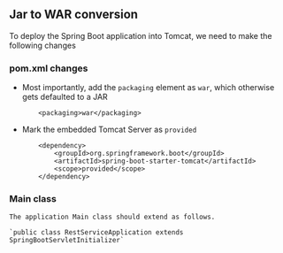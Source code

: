 ## Jar to WAR conversion

To deploy the Spring Boot application into Tomcat, we need to make the following changes

### pom.xml changes

* Most importantly, add the `packaging` element as `war`, which otherwise gets defaulted to a JAR

    ```
        <packaging>war</packaging> 
    ```

* Mark the embedded Tomcat Server as `provided`

    ```
        <dependency>
            <groupId>org.springframework.boot</groupId>
            <artifactId>spring-boot-starter-tomcat</artifactId>
            <scope>provided</scope>
        </dependency>
    ```

### Main class

    The application Main class should extend as follows.

    `public class RestServiceApplication extends SpringBootServletInitializer`